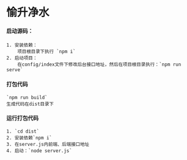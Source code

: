 # 愉升净水

#### 启动源码：
    1. 安装依赖：
        项目根目录下执行 `npm i`
    2. 启动项目：
        在config/index文件下修改后台接口地址，然后在项目根目录执行：`npm run serve`
    
#### 打包代码
    `npm run build`
    生成代码在dist目录下

#### 运行打包代码
    1. `cd dist`
    2. 安装依赖`npm i`
    3. 在server.js内前端、后端接口地址
    4. 启动：`node server.js`
